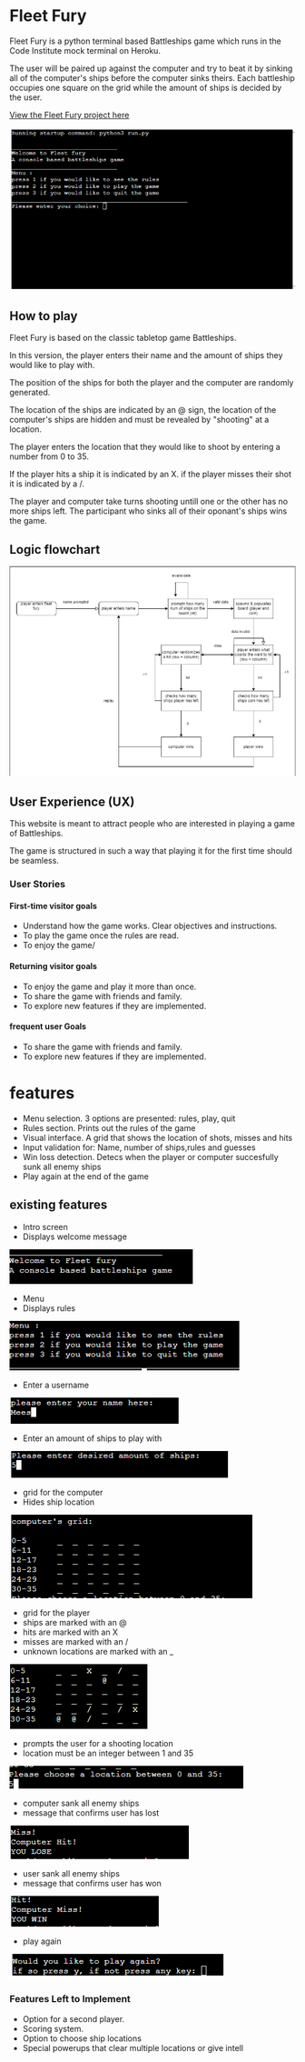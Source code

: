 # Fleet Fury

Fleet Fury is a python terminal based Battleships game which runs in the Code Institute mock terminal on Heroku.

 The user will be paired up against the computer and try to beat it by sinking all of the computer's ships before the computer sinks theirs. Each battleship occupies one square on the grid while the amount of ships is decided by the user.

 [View the Fleet Fury project here](https://fleet-fury-f6bd1fd3ac6c.herokuapp.com)

 ![Welcome Screen](assets/images/intro.png)

## How to play

 Fleet Fury is based on the classic tabletop game Battleships.

 In this version, the player enters their name and the amount of ships they would like to play with. 

 The position of the ships for both the player and the computer are randomly generated.

 The location of the ships are indicated by an @ sign, the location of the computer's ships are hidden and must be revealed by "shooting" at a location.

 The player enters the location that they would like to shoot by entering a number from 0 to 35.

 If the player hits a ship it is indicated by an X. if the player misses their shot it is indicated by a /.

 The player and computer take turns shooting untill one or the other has no more ships left. The participant who sinks all of their oponant's ships wins the game.

## Logic flowchart

![logic flowchart](assets/images/flowchart.png)

## User Experience (UX)

This website is meant to attract people who are interested in playing a game of Battleships.

The game is structured in such a way that playing it for the first time should be seamless.


### User Stories

#### First-time visitor goals
<ul>
			<li>Understand how the game works. Clear objectives and instructions.</li>
			<li>To play the game once the rules are read.</li>
			<li>To enjoy the game/</li>
</ul>

#### Returning visitor goals
<ul>		
			<li>To enjoy the game and play it more than once.</li>
			<li>To share the game with friends and family.</li>
			<li>To explore new features if they are implemented.</li>
</ul>

#### frequent user Goals
<ul>		
			<li>To share the game with friends and family.</li>
			<li>To explore new features if they are implemented.</li>
</ul>

 # features
<ul>   
	<li>Menu selection. 3 options are presented: rules, play, quit</li>
	<li>Rules section. Prints out the rules of the game</li>
	<li>Visual interface. A grid that shows the location of shots, misses and hits</li>
    <li>Input validation for: Name, number of ships,rules and guesses</li>
    <li>Win loss detection. Detecs when the player or computer succesfully sunk all enemy ships</li>
	<li>Play again at the end of the game</li>
</ul>

 ## existing features
 <ul>   
	<li>Intro screen</li>
	<li>Displays welcome message</li>	
</ul>

![intro screen](assets/images/intro-message.png)
  
<ul>
		<li>Menu</li>
        <li>Displays rules
 </ul>

![menu](assets/images/rules.png)

<ul>
		<li>Enter a username</li>
 </ul>

![menu](assets/images/username.png)

<ul>
		<li>Enter an amount of ships to play with</li>
 </ul>

![menu](assets/images/ship.png)

<ul>
		<li>grid for the computer</li>
        <li>Hides ship location</li>
 </ul>

![menu](assets/images/computer-grid.png)

<ul>
		<li>grid for the player</li>
        <li>ships are marked with an @</li>
        <li>hits are marked with an X</li>
        <li>misses are marked with an /</li>
        <li>unknown locations are marked with an _</li>
 </ul>

![menu](assets/images/player-grid.png)

<ul>
		<li>prompts the user for a shooting location</li>
        <li>location must be an integer between 1 and 35</li>
 </ul>

![menu](assets/images/shoot.png)

<ul>
		<li>computer sank all enemy ships</li>
        <li>message that confirms user has lost</li>
 </ul>

![menu](assets/images/lose.png)

<ul>
		<li>user sank all enemy ships</li>
        <li>message that confirms user has won</li>
 </ul>

![menu](assets/images/win.png)

<ul>
		<li>play again</li>
 </ul>

![menu](assets/images/play-again.png)

### Features Left to Implement
<ul>
	<li>Option for a second player.</li>
	<li>Scoring system.</li>
	<li>Option to choose ship locations</li>
    <li>Special powerups that clear multiple locations or give intell</li>
</ul>	





